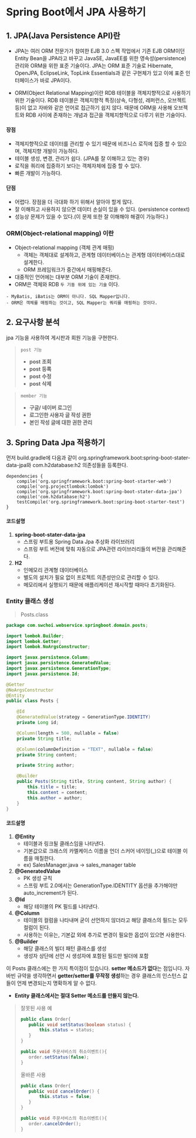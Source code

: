 # Spring Boot에서 JPA 사용하기

## 1. JPA(Java Persistence API)란 
* JPA는 여러 ORM 전문가가 참여한 EJB 3.0 스펙 작업에서 기존 EJB ORM이던 Entity Bean을 JPA라고 바꾸고 JavaSE, JavaEE를 위한 영속성(persistence) 관리와 ORM을 위한 표준 기술이다. JPA는 ORM 표준 기술로 Hibernate, OpenJPA, EclipseLink, TopLink Essentials과 같은 구현체가 있고 이에 표준 인터페이스가 바로 JPA이다.

* ORM(Object Relational Mapping)이란 RDB 테이블을 객체지향적으로 사용하기 위한 기술이다. RDB 테이블은 객체지향적 특징(상속, 다형성, 레퍼런스, 오브젝트 등)이 없고 자바와 같은 언어로 접근하기 쉽지 않다. 때문에 ORM을 사용해 오브젝트와 RDB 사이에 존재하는 개념과 접근을 객체지향적으로 다루기 위한 기술이다.


#### 장점
* 객체지향적으로 데이터를 관리할 수 있기 때문에 비즈니스 로직에 집중 할 수 있으며, 객체지향 개발이 가능하다.
* 테이블 생성, 변경, 관리가 쉽다. (JPA를 잘 이해하고 있는 경우)
* 로직을 쿼리에 집중하기 보다는 객체자체에 집중 할 수 있다.
* 빠른 개발이 가능하다.

#### 단점
* 어렵다. 장점을 더 극대화 하기 위해서 알아야 할게 많다.
* 잘 이해하고 사용하지 않으면 데이터 손실이 있을 수 있다. (persistence context)
* 성능상 문제가 있을 수 있다.(이 문제 또한 잘 이해해야 해결이 가능하다.)


### ORM(Object-relational mapping) 이란
* Object-relational mapping (객체 관계 매핑)
    * 객체는 객체대로 설계하고, 관계형 데이터베이스는 관계형 데이터베이스대로 설계한다.
    * ORM 프레임워크가 중간에서 매핑해준다.
* 대중적인 언어에는 대부분 ORM 기술이 존재한다.
* ORM은 객체와 RDB ```두 기둥 위에 있는 기술``` 이다.

```
- MyBatis, iBatis는 ORM이 아니다. SQL Mapper입니다. 
- ORM은 객체를 매핑하는 것이고, SQL Mapper는 쿼리를 매핑하는 것이다.
```

## 2. 요구사항 분석
jpa 기능을 사용하여 게시판과 회원 기능을 구현한다.
> ``post 기능``
> * **post 조회**
> * **post 등록**
> * **post 수정**
> * **post 삭제**

> ``member 기능``
> * **구글/ 네이버 로그인**
> * **로그인한 사용자 글 작성 권한**
> * **본인 작성 글에 대한 권한 관리**

## 3. Spring Data Jpa 적용하기
먼저 build.gradle에 다음과 같이 org.springframework.boot:spring-boot-stater-data-jpa와 com.h2database:h2 의존성들을 등록한다.
```
dependencies {
    compile('org.springframework.boot:spring-boot-starter-web')
    compile('org.projectlombok:lombok')
    compile('org.springframework.boot:spring-boot-stater-data-jpa')
    compile('com.h2database:h2')
    testCompile('org.springframework.boot:spring-boot-starter-test')
}
```

#### 코드설명
1. **spring-boot-stater-data-jpa**
    * 스프링 부트용 Spring Data Jpa 추상화 라이브러리
    * 스프링 부트 버전에 맞춰 자동으로 JPA관련 라이브러리들의 버전을 관리해준다.
2. **H2**
    * 인메모리 관계형 데이터베이스
    * 별도의 설치가 필요 없이 프로젝트 의존성만으로 관리할 수 있다.
    * 메모리에서 실행되기 때문에 애플리케이션 재시작할 때마다 초기화된다.


### Entity 클래스 생성
> Posts.class
```java
package com.swchoi.webservice.springboot.domain.posts;

import lombok.Builder;
import lombok.Getter;
import lombok.NoArgsConstructor;

import javax.persistence.Column;
import javax.persistence.GeneratedValue;
import javax.persistence.GenerationType;
import javax.persistence.Id;

@Getter
@NoArgsConstructor
@Entity
public class Posts {

    @Id
    @GeneratedValue(strategy = GenerationType.IDENTITY)
    private Long id;

    @Column(length = 500, nullable = false)
    private String title;

    @Column(columnDefinition = "TEXT", nullable = false)
    private String content;

    private String author;

    @Builder
    public Posts(String title, String content, String author) {
        this.title = title;
        this.content = content;
        this.author = author;
    }
}
```
#### 코드설명
1. **@Entity**
    * 테이블과 링크될 클래스임을 나타낸다.
    * 기본값으로 크래스의 카멜케이스 이름을 언더 스커어 네이밍(_)으로 테이블 이름을 매칠한다.
    * ex) SalesManager.java -> sales_manager table
2. **@GeneratedValue**
    * PK 생성 규칙
    * 스프링 부트 2.0에서는 GenerationType.IDENTITY 옵션을 추가해야만 auto_increment가 된다.
3. **@Id**
    * 해당 테이블의 PK 필드를 나타낸다.  
4. **@Column**
    * 테이블의 컬럼을 나타내며 굳이 선언하지 않더라고 해당 클래스의 필드는 모두 컬럼이 된다.
    * 사용하는 이유는, 기본값 외에 추가로 변경이 필요한 옵셥이 있으면 사용한다.
4. **@Builder**
    * 해당 클래스의 빌더 패턴 클래스를 생성
    * 생성자 상단에 선언 시 생성자에 포함된 필드만 빌더에 포함          

이 Posts 클래스에는 한 가지 특이점이 있습니다. **setter 메소드가 없다**는 점입니다.
자바빈 규약을 생각하면서 **getter/setter를 무작정 생성**하는 경우 클래스의 인스턴스 값들이 언제 변경되는지 명확하게 알 수 없다.
- **Entity 클래스에서는 절대 Setter 메소드를 만들지 않는다.**

> 잘못된 사용 예
>```java
>public class Order{
>    public void setStatus(boolean status) {
>        this.status = status;
>    }
>}
>
>public void 주문서비스의 취소이벤트(){
>    order.setStatus(false);
>}
>```
> 올바른 사용
>```java
>public class Order{
>    public void cancelOrder() {
>        this.status = false;
>    }
>}
>
>public void 주문서비스의 취소이벤트(){
>    order.cancelOrder();
>}
>```

